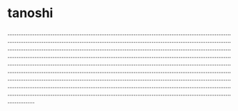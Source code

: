 # tanoshi
...........................................................................................................................................................................................................................................................................................................................................................................................................................................................................................................................................................................................................................................................................................................................................................................................................................................................................................................................................................................................................................................................................................................................................................................